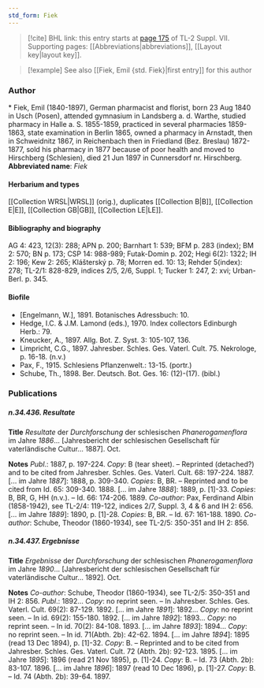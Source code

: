 ```yaml
---
std_form: Fiek
---
```


> [!cite] BHL link: this entry starts at [page 175](https://www.biodiversitylibrary.org/page/33259679) of TL-2 Suppl. VII.
> Supporting pages: [[Abbreviations|abbreviations]], [[Layout key|layout key]].

> [!example] See also [[Fiek, Emil {std. Fiek}|first entry]] for this author

### Author

\* Fiek, Emil (1840-1897), German pharmacist and florist, born 23 Aug 1840 in Usch (Posen), attended gymnasium in Landsberg a. d. Warthe, studied pharmacy in Halle a. S. 1855-1859, practiced in several pharmacies 1859-1863, state examination in Berlin 1865, owned a pharmacy in Arnstadt, then in Schweidnitz 1867, in Reichenbach then in Friedland (Bez. Breslau) 1872-1877, sold his pharmacy in 1877 because of poor health and moved to Hirschberg (Schlesien), died 21 Jun 1897 in Cunnersdorf nr. Hirschberg. 
**Abbreviated name**: *Fiek*

#### Herbarium and types

[[Collection WRSL|WRSL]] (orig.), duplicates [[Collection B|B]], [[Collection E|E]], [[Collection GB|GB]], [[Collection LE|LE]].

#### Bibliography and biography

AG 4: 423, 12(3): 288; APN p. 200; Barnhart 1: 539; BFM p. 283 (index); BM 2: 570; BN p. 173; CSP 14: 988-989; Futak-Domin p. 202; Hegi 6(2): 1322; IH 2: 196; Kew 2: 265; Klášterský p. 78; Morren ed. 10: 13; Rehder 5(index): 278; TL-2/1: 828-829, indices 2/5, 2/6, Suppl. 1; Tucker 1: 247, 2: xvi; Urban-Berl. p. 345.

#### Biofile

- \[Engelmann, W.\], 1891. Botanisches Adressbuch: 10.
- Hedge, I.C. & J.M. Lamond (eds.), 1970. Index collectors Edinburgh Herb.: 79.
- Kneucker, A., 1897. Allg. Bot. Z. Syst. 3: 105-107, 136.
- Limpricht, C.G., 1897. Jahresber. Schles. Ges. Vaterl. Cult. 75. Nekrologe, p. 16-18. (n.v.)
- Pax, F., 1915. Schlesiens Pflanzenwelt.: 13-15. (portr.)
- Schube, Th., 1898. Ber. Deutsch. Bot. Ges. 16: (12)-(17). (bibl.)

### Publications

##### n.34.436. Resultate

**Title**
*Resultate* der *Durchforschung* der schlesischen *Phanerogamenflora* im Jahre *1886*... \[Jahresbericht der schlesischen Gesellschaft für vaterländische Cultur... 1887\]. Oct.

**Notes**
*Publ*.: 1887, p. 197-224. *Copy*: B (tear sheet). – Reprinted (detached?) and to be cited from Jahresber. Schles. Ges. Vaterl. Cult. 68: 197-224. 1887.
\[... im Jahre *1887*\]: 1888, p. 309-340. *Copies*: B, BR. – Reprinted and to be cited from Id. 65: 309-340. 1888.
\[... im Jahre *1888*\]: 1889, p. \[1\]-33. *Copies*: B, BR, G, HH (n.v.). – Id. 66: 174-206. 1889.
*Co-author*: Pax, Ferdinand Albin (1858-1942), see TL-2/4: 119-122, indices 2/7, Suppl. 3, 4 & 6 and IH 2: 656.
\[... im Jahre *1889*\]: 1890, p. \[1\]-28. *Copies*: B, BR. – Id. 67: 161-188. 1890.
*Co-author*: Schube, Theodor (1860-1934), see TL-2/5: 350-351 and IH 2: 856.

##### n.34.437. Ergebnisse

**Title**
*Ergebnisse* der *Durchforschung* der schlesischen *Phanerogamenflora* im Jahre *1890*... \[Jahresbericht der schlesischen Gesellschaft für vaterländische Cultur... 1892\]. Oct.

**Notes**
*Co-author*: Schube, Theodor (1860-1934), see TL-2/5: 350-351 and IH 2: 856.
*Publ*.: 1892... *Copy*: no reprint seen. – In Jahresber. Schles. Ges. Vaterl. Cult. 69(2): 87-129. 1892.
\[... im Jahre *1891*\]: 1892... *Copy*: no reprint seen. – In id. 69(2): 155-180. 1892.
\[... im Jahre *1892*\]: 1893... *Copy*: no reprint seen. – In id. 70(2): 84-108. 1893.
\[... im Jahre *1893*\]: 1894... *Copy*: no reprint seen. – In id. 71(Abth. 2b): 42-62. 1894.
\[... im Jahre *1894*\]: 1895 (read 13 Dec 1894), p. \[1\]-32. *Copy*: B. – Reprinted and to be cited from Jahresber. Schles. Ges. Vaterl. Cult. 72 (Abth. 2b): 92-123. 1895.
\[... im Jahre *1895*\]: 1896 (read 21 Nov 1895), p. \[1\]-24. *Copy*: B. – Id. 73 (Abth. 2b): 83-107. 1896.
\[... im Jahre *1896*\]: 1897 (read 10 Dec 1896), p. \[1\]-27. *Copy*: B. – Id. 74 (Abth. 2b): 39-64. 1897.


